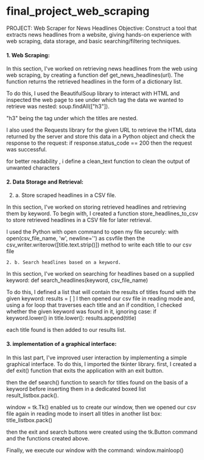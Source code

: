 # final_project_web_scraping

PROJECT: Web Scraper for News Headlines
Objective:
Construct a tool that extracts news headlines from a website, giving hands-on experience with web scraping, data storage, and basic searching/filtering techniques.

#### 1. Web Scraping:

In this section, I've worked on retrieving news headlines from the web using web scraping, by creating a function def get_news_headlines(url). The function returns the retrieved headlines in the form of a dictionary list.

To do this, I used the BeautifulSoup library to interact with HTML and inspected the web page to see under which tag the data we wanted to retrieve was nested: soup.findAll(["h3"]).

"h3" being the tag under which the titles are nested.

I also used the Requests library for the given URL to retrieve the HTML data returned by the server and store this data in a Python object and check the response to the request: if response.status_code == 200 then the request was successful.

 for better readability , i define a clean_text function  to clean the output of unwanted characters


#### 2. Data Storage and Retrieval:

   2. a. Store scraped headlines in a CSV file.
      
In this section, I've worked on storing retrieved headlines and retrieving them by keyword. To begin with, I created a function store_headlines_to_csv to store retrieved headlines in a CSV file for later retrieval.

I used the Python with open command to open my file securely:
with open(csv_file_name, 'w', newline='') as csvfile
 then the csv_writer.writerow([title.text.strip()]) method to write each title to our csv file

    2. b. Search headlines based on a keyword.
    
In this section, I've worked on searching for headlines based on a supplied keyword: def search_headlines(keyword, csv_file_name)

To do this, I defined a list that will contain the results of titles found with the given keyword: results = [ ]
I then opened our csv file in reading mode and, using a for loop that traverses each title and an if condition, I checked whether the given keyword was found in it, ignoring case: if keyword.lower() in title.lower():
                results.append(title)

each title found is then added to our results list.

#### 3. implementation of a graphical interface:

In this last part, I've improved user interaction by implementing a simple graphical interface.
To do this, I imported the tkinter library.
first, I created a def exit() function that exits the application with an exit button.

then the def search() function to search for titles found on the basis of a keyword before inserting them in a dedicated boxed list result_listbox.pack().

window = tk.Tk() enabled us to create our window, then we opened our csv file again in reading mode to insert all titles in another list box: title_listbox.pack()

then the exit and search buttons were created using the tk.Button command and the functions created above.

Finally, we execute our window with the command: window.mainloop()
